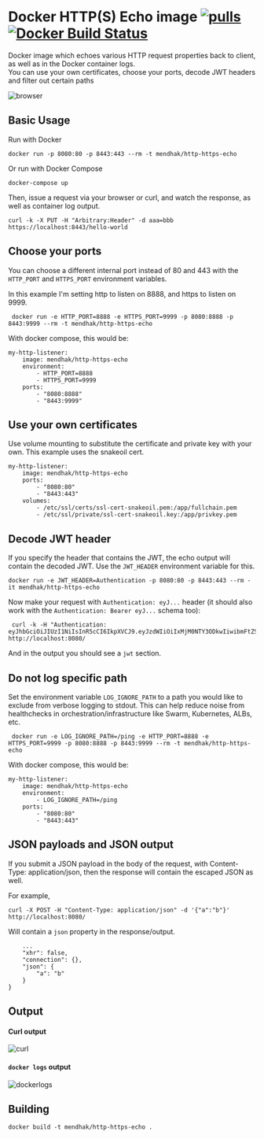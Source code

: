 # Docker HTTP(S) Echo image  [![pulls](https://img.shields.io/docker/pulls/mendhak/http-https-echo.svg?style=for-the-badge&logo=docker) ![Docker Build Status](https://img.shields.io/docker/build/mendhak/http-https-echo?color=darkgreen&label=build&style=for-the-badge)](https://hub.docker.com/r/mendhak/http-https-echo)

Docker image which echoes various HTTP request properties back to client, as well as in the Docker container logs.  
You can use your own certificates, choose your ports, decode JWT headers and filter out certain paths

![browser](https://raw.githubusercontent.com/mendhak/docker-http-https-echo/master/screenshots/screenshot.png)

## Basic Usage

Run with Docker

    docker run -p 8080:80 -p 8443:443 --rm -t mendhak/http-https-echo

Or run with Docker Compose

    docker-compose up

Then, issue a request via your browser or curl, and watch the response, as well as container log output.

    curl -k -X PUT -H "Arbitrary:Header" -d aaa=bbb https://localhost:8443/hello-world


## Choose your ports

You can choose a different internal port instead of 80 and 443 with the `HTTP_PORT` and `HTTPS_PORT` environment variables. 

In this example I'm setting http to listen on 8888, and https to listen on 9999.  

     docker run -e HTTP_PORT=8888 -e HTTPS_PORT=9999 -p 8080:8888 -p 8443:9999 --rm -t mendhak/http-https-echo


With docker compose, this would be:

    my-http-listener:
        image: mendhak/http-https-echo
        environment: 
            - HTTP_PORT=8888
            - HTTPS_PORT=9999
        ports:
            - "8080:8888"
            - "8443:9999"


## Use your own certificates

Use volume mounting to substitute the certificate and private key with your own. This example uses the snakeoil cert.

    my-http-listener:
        image: mendhak/http-https-echo
        ports:
            - "8080:80"
            - "8443:443"
        volumes:
            - /etc/ssl/certs/ssl-cert-snakeoil.pem:/app/fullchain.pem
            - /etc/ssl/private/ssl-cert-snakeoil.key:/app/privkey.pem



## Decode JWT header

If you specify the header that contains the JWT, the echo output will contain the decoded JWT.  Use the `JWT_HEADER` environment variable for this. 

    docker run -e JWT_HEADER=Authentication -p 8080:80 -p 8443:443 --rm -it mendhak/http-https-echo


Now make your request with `Authentication: eyJ...` header (it should also work with the `Authentication: Bearer eyJ...` schema too):

     curl -k -H "Authentication: eyJhbGciOiJIUzI1NiIsInR5cCI6IkpXVCJ9.eyJzdWIiOiIxMjM0NTY3ODkwIiwibmFtZSI6IkpvaG4gRG9lIiwiaWF0IjoxNTE2MjM5MDIyfQ.SflKxwRJSMeKKF2QT4fwpMeJf36POk6yJV_adQssw5c" http://localhost:8080/

And in the output you should see a `jwt` section. 

## Do not log specific path

Set the environment variable `LOG_IGNORE_PATH` to a path you would like to exclude from verbose logging to stdout. 
This can help reduce noise from healthchecks in orchestration/infrastructure like Swarm, Kubernetes, ALBs, etc. 

     docker run -e LOG_IGNORE_PATH=/ping -e HTTP_PORT=8888 -e HTTPS_PORT=9999 -p 8080:8888 -p 8443:9999 --rm -t mendhak/http-https-echo


With docker compose, this would be:

    my-http-listener:
        image: mendhak/http-https-echo
        environment:
            - LOG_IGNORE_PATH=/ping
        ports:
            - "8080:80"
            - "8443:443"


## JSON payloads and JSON output

If you submit a JSON payload in the body of the request, with Content-Type: application/json, then the response will contain the escaped JSON as well.  

For example,

    curl -X POST -H "Content-Type: application/json" -d '{"a":"b"}' http://localhost:8080/

Will contain a `json` property in the response/output. 

        ...
        "xhr": false,
        "connection": {},
        "json": {
            "a": "b"
        }
    }




## Output

#### Curl output

![curl](https://raw.githubusercontent.com/mendhak/docker-http-https-echo/master/screenshots/screenshot2.png)

#### `docker logs` output

![dockerlogs](https://raw.githubusercontent.com/mendhak/docker-http-https-echo/master/screenshots/screenshot3.png)



## Building

    docker build -t mendhak/http-https-echo .


